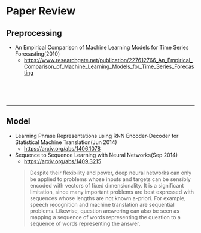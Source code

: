 # Paper Review
## Preprocessing

- An Empirical Comparison of Machine Learning Models for Time Series Forecasting(2010)
  - https://www.researchgate.net/publication/227612766_An_Empirical_Comparison_of_Machine_Learning_Models_for_Time_Series_Forecasting


<br><br><br>

---

## Model

- Learning Phrase Representations using RNN Encoder-Decoder for Statistical Machine Translation(Jun 2014)
  - https://arxiv.org/abs/1406.1078
- Sequence to Sequence Learning with Neural Networks(Sep 2014)
  - https://arxiv.org/abs/1409.3215
  > Despite their flexibility and power, deep neural networks can only be applied to problems whose inputs and targets can be sensibly encoded with vectors of fixed dimensionality. It is a significant limitation, since many important problems are best expressed with sequences whose lengths are not known a-priori. For example, speech recognition and machine translation are sequential problems. Likewise, question answering can also be seen as mapping a sequence of words representing the question to a sequence of words representing the answer.
